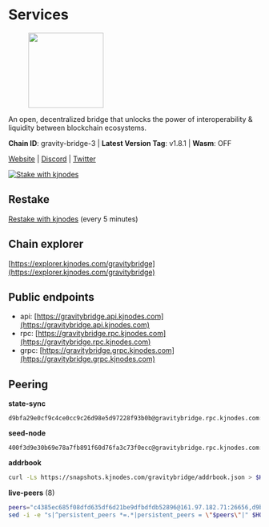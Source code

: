 # Services

<figure><img src="https://raw.githubusercontent.com/kj89/testnet_manuals/main/pingpub/logos/gravitybridge.png" width="150" alt=""><figcaption></figcaption></figure>

An open, decentralized bridge that unlocks the power of  interoperability & liquidity between blockchain ecosystems.

**Chain ID**: gravity-bridge-3 | **Latest Version Tag**: v1.8.1 | **Wasm**: OFF

[Website](https://www.gravitybridge.net) | [Discord](https://discord.gg/ARV8dTSjAk) | [Twitter](https://twitter.com/gravity_bridge)

[![Stake with kjnodes](https://i.ibb.co/cr44Q8j/button-stake-with-kjnodes.png)](https://restake.app/gravitybridge/gravityvaloper1nw3uavthnjwsgrrjzav2wdg9m0pw7k4fc7hvlz)

## Restake

[Restake with kjnodes](https://restake.app/gravitybridge/gravityvaloper1nw3uavthnjwsgrrjzav2wdg9m0pw7k4fc7hvlz) (every 5 minutes)
## Chain explorer
[https://explorer.kjnodes.com/gravitybridge](https://explorer.kjnodes.com/gravitybridge)

## Public endpoints

* api: [https://gravitybridge.api.kjnodes.com](https://gravitybridge.api.kjnodes.com)
* rpc: [https://gravitybridge.rpc.kjnodes.com](https://gravitybridge.rpc.kjnodes.com)
* grpc: [https://gravitybridge.grpc.kjnodes.com](https://gravitybridge.grpc.kjnodes.com)

## Peering

**state-sync**

```text
d9bfa29e0cf9c4ce0cc9c26d98e5d97228f93b0b@gravitybridge.rpc.kjnodes.com:26656
```

**seed-node**

```text
400f3d9e30b69e78a7fb891f60d76fa3c73f0ecc@gravitybridge.rpc.kjnodes.com:26659
```

**addrbook**
```bash
curl -Ls https://snapshots.kjnodes.com/gravitybridge/addrbook.json > $HOME/.gravity/config/addrbook.json
```

**live-peers** (8)
```bash
peers="c4385ec685f08dfd635df6d21be9dfbdfdb52896@161.97.182.71:26656,d9bfa29e0cf9c4ce0cc9c26d98e5d97228f93b0b@65.109.88.38:26656,e38de921f46e22de0be8e4eba0b0338cbd065fc9@51.81.159.162:26656,16f40620f1b1942246015f35c40dd9fc84e51b01@66.94.124.27:26656,56a8349703e8f5c97c452c7e45f5bcaac966ccbf@207.180.204.110:26656,1e221fa93295bd528ca5ba46f81c1be0df150415@167.235.1.241:26656,ca4270ebed73b4d0982450aac16fe08860410fac@142.132.248.138:26626,930f874c17eff988acd8eb761fea8d4873ea6eb3@185.249.227.231:29656"
sed -i -e "s|^persistent_peers *=.*|persistent_peers = \"$peers\"|" $HOME/.gravity/config/config.toml
```
